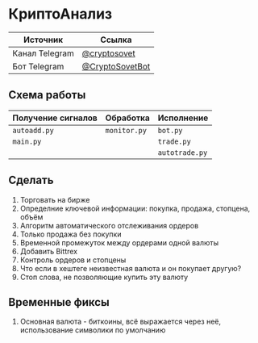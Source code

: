 # КриптоАнализ

Источник | Ссылка
---|---
Канал Telegram | [@cryptosovet](https://t.me/cryptosovet)
Бот Telegram | [@CryptoSovetBot](https://t.me/CryptoSovetBot)

Схема работы
---
Получение сигналов | Обработка | Исполнение
---|---|---
``` autoadd.py ``` | ``` monitor.py ``` | ``` bot.py ```
``` main.py ``` |  | ``` trade.py ```
``` ``` |  | ``` autotrade.py ```

Сделать
---
1. Торговать на бирже
10. Определние ключевой информации: покупка, продажа, стопцена, объём
4. Алгоритм автоматического отслеживания ордеров
5. Только продажа без покупки
6. Временной промежуток между ордерами одной валюты
7. Добавить Bittrex
8. Контроль ордеров и стопцены
9. Что если в хештеге неизвестная валюта и он покупает другую?
10. Стоп слова, не позволяющие купить эту валюту

Временные фиксы
---
1. Основная валюта - биткоины, всё выражается через неё, использование символики по умолчанию
